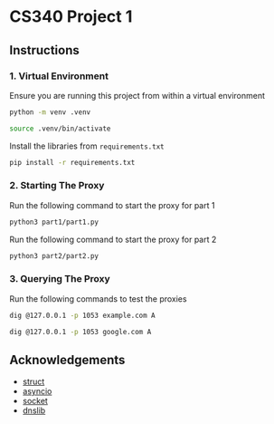 # CS340 Project 1

## Instructions

### 1. Virtual Environment

Ensure you are running this project from within a virtual environment

```sh
python -m venv .venv

source .venv/bin/activate
```

Install the libraries from `requirements.txt`

```sh
pip install -r requirements.txt
```

### 2. Starting The Proxy

Run the following command to start the proxy for part 1

```sh
python3 part1/part1.py
```

Run the following command to start the proxy for part 2

```sh
python3 part2/part2.py
```

### 3. Querying The Proxy

Run the following commands to test the proxies

```sh
dig @127.0.0.1 -p 1053 example.com A

dig @127.0.0.1 -p 1053 google.com A
```

## Acknowledgements

- [struct](https://docs.python.org/3/library/struct.html)
- [asyncio](https://docs.python.org/3/library/asyncio.html)
- [socket](https://docs.python.org/3/library/socket.html)
- [dnslib](https://pypi.org/project/dnslib/)
